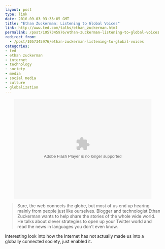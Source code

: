 ```yaml
---
layout: post
type: link
date: 2010-09-03 03:33:05 GMT
title: "Ethan Zuckerman: Listening to Global Voices"
link: http://www.ted.com/talks/ethan_zuckerman.html
permalink: /post/1057345976/ethan-zuckerman-listening-to-global-voices
redirect_from: 
  - /post/1057345976/ethan-zuckerman-listening-to-global-voices
categories:
- ted
- ethan zuckerman
- internet
- technology
- society
- media
- social media
- culture
- globalization
---
```

<p align="center"><object width="446" height="326"><param name="movie" value="http://video.ted.com/assets/player/swf/EmbedPlayer.swf"></param><param name="allowFullScreen" value="true" /><param name="allowScriptAccess" value="always"/><param name="wmode" value="transparent"></param><param name="bgColor" value="#ffffff"></param> <param name="flashvars" value="vu=http://video.ted.com/talks/dynamic/EthanZuckerman_2010G-medium.flv&su=http://images.ted.com/images/ted/tedindex/embed-posters/EthanZuckerman-2010G.embed_thumbnail.jpg&vw=432&vh=240&ap=0&ti=916&introDuration=15330&adDuration=4000&postAdDuration=830&adKeys=talk=ethan_zuckerman;year=2010;theme=a_taste_of_tedglobal_2010;theme=new_on_ted_com;theme=media_that_matters;theme=words_about_words;event=TEDGlobal+2010;&preAdTag=tconf.ted/embed;tile=1;sz=512x288;" /><embed src="http://video.ted.com/assets/player/swf/EmbedPlayer.swf" pluginspace="http://www.macromedia.com/go/getflashplayer" type="application/x-shockwave-flash" wmode="transparent" bgColor="#ffffff" width="446" height="326" allowFullScreen="true" allowScriptAccess="always" flashvars="vu=http://video.ted.com/talks/dynamic/EthanZuckerman_2010G-medium.flv&su=http://images.ted.com/images/ted/tedindex/embed-posters/EthanZuckerman-2010G.embed_thumbnail.jpg&vw=432&vh=240&ap=0&ti=916&introDuration=15330&adDuration=4000&postAdDuration=830&adKeys=talk=ethan_zuckerman;year=2010;theme=a_taste_of_tedglobal_2010;theme=new_on_ted_com;theme=media_that_matters;theme=words_about_words;event=TEDGlobal+2010;"></embed></object></p>

<blockquote>Sure, the web connects the globe, but most of us end up hearing mainly from people just like ourselves. Blogger and technologist Ethan Zuckerman wants to help share the stories of the whole wide world. He talks about clever strategies to open up your Twitter world and read the news in languages you don't even know.</blockquote>

Interesting look into how the Internet has not actually made us into a globally connected society, just enabled it.